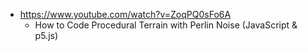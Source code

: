 


 * https://www.youtube.com/watch?v=ZoqPQ0sFo6A
   * How to Code Procedural Terrain with Perlin Noise (JavaScript & p5.js)